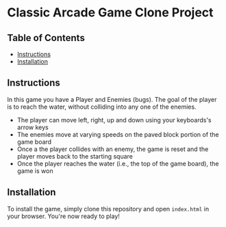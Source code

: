 # Classic Arcade Game Clone Project

## Table of Contents

- [Instructions](#instructions)
- [Installation](#installation)

## Instructions

In this game you have a Player and Enemies (bugs). The goal of the player is to reach the water, without colliding into any one of the enemies.

- The player can move left, right, up and down using your keyboards's arrow keys
- The enemies move at varying speeds on the paved block portion of the game board
- Once a the player collides with an enemy, the game is reset and the player moves back to the starting square
- Once the player reaches the water (i.e., the top of the game board), the game is won

## Installation

To install the game, simply clone this repository and open `index.html` in your browser. You're now ready to play!

